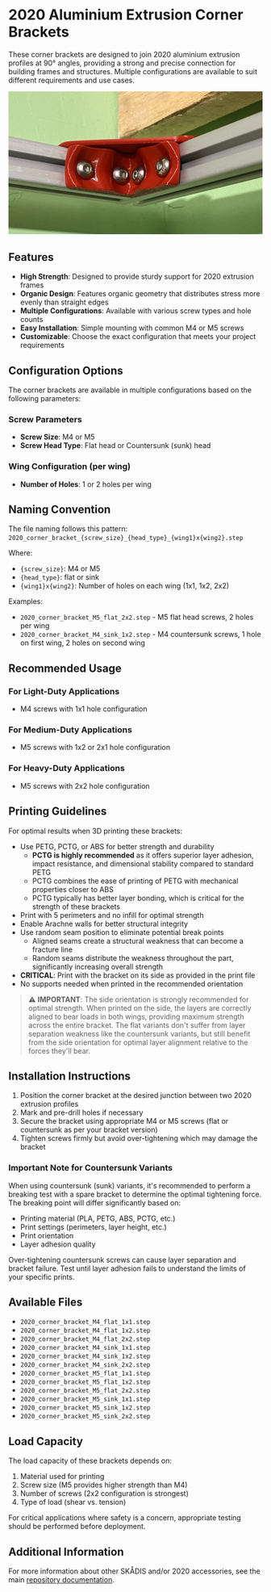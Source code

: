 # 2020 Aluminium Extrusion Corner Brackets

These corner brackets are designed to join 2020 aluminium extrusion profiles at 90° angles, providing a strong and precise connection for building frames and structures. Multiple configurations are available to suit different requirements and use cases.

![Corner Bracket Image](../../../images/2020_corner_brackets/2020%20flat%20M5%202x2%20-%20mounted.jpg)

## Features

- **High Strength**: Designed to provide sturdy support for 2020 extrusion frames
- **Organic Design**: Features organic geometry that distributes stress more evenly than straight edges
- **Multiple Configurations**: Available with various screw types and hole counts
- **Easy Installation**: Simple mounting with common M4 or M5 screws
- **Customizable**: Choose the exact configuration that meets your project requirements

## Configuration Options

The corner brackets are available in multiple configurations based on the following parameters:

### Screw Parameters

- **Screw Size**: M4 or M5
- **Screw Head Type**: Flat head or Countersunk (sunk) head

### Wing Configuration (per wing)

- **Number of Holes**: 1 or 2 holes per wing

## Naming Convention

The file naming follows this pattern:
`2020_corner_bracket_{screw_size}_{head_type}_{wing1}x{wing2}.step`

Where:

- `{screw_size}`: M4 or M5
- `{head_type}`: flat or sink
- `{wing1}x{wing2}`: Number of holes on each wing (1x1, 1x2, 2x2)

Examples:

- `2020_corner_bracket_M5_flat_2x2.step` - M5 flat head screws, 2 holes per wing
- `2020_corner_bracket_M4_sink_1x2.step` - M4 countersunk screws, 1 hole on first wing, 2 holes on second wing

## Recommended Usage

### For Light-Duty Applications

- M4 screws with 1x1 hole configuration

### For Medium-Duty Applications

- M5 screws with 1x2 or 2x1 hole configuration

### For Heavy-Duty Applications

- M5 screws with 2x2 hole configuration

## Printing Guidelines

For optimal results when 3D printing these brackets:

- Use PETG, PCTG, or ABS for better strength and durability
  - **PCTG is highly recommended** as it offers superior layer adhesion, impact resistance, and dimensional stability compared to standard PETG
  - PCTG combines the ease of printing of PETG with mechanical properties closer to ABS
  - PCTG typically has better layer bonding, which is critical for the strength of these brackets
- Print with 5 perimeters and no infill for optimal strength
- Enable Arachne walls for better structural integrity
- Use random seam position to eliminate potential break points
  - Aligned seams create a structural weakness that can become a fracture line
  - Random seams distribute the weakness throughout the part, significantly increasing overall strength
- **CRITICAL**: Print with the bracket on its side as provided in the print file
- No supports needed when printed in the recommended orientation

> ⚠️ **IMPORTANT**: The side orientation is strongly recommended for optimal strength. When printed on the side, the layers are correctly aligned to bear loads in both wings, providing maximum strength across the entire bracket. The flat variants don't suffer from layer separation weakness like the countersunk variants, but still benefit from the side orientation for optimal layer alignment relative to the forces they'll bear.

## Installation Instructions

1. Position the corner bracket at the desired junction between two 2020 extrusion profiles
2. Mark and pre-drill holes if necessary
3. Secure the bracket using appropriate M4 or M5 screws (flat or countersunk as per your bracket version)
4. Tighten screws firmly but avoid over-tightening which may damage the bracket

### Important Note for Countersunk Variants

When using countersunk (sunk) variants, it's recommended to perform a breaking test with a spare bracket to determine the optimal tightening force. The breaking point will differ significantly based on:

- Printing material (PLA, PETG, ABS, PCTG, etc.)
- Print settings (perimeters, layer height, etc.)
- Print orientation
- Layer adhesion quality

Over-tightening countersunk screws can cause layer separation and bracket failure. Test until layer adhesion fails to understand the limits of your specific prints.

## Available Files

- `2020_corner_bracket_M4_flat_1x1.step`
- `2020_corner_bracket_M4_flat_1x2.step`
- `2020_corner_bracket_M4_flat_2x2.step`
- `2020_corner_bracket_M4_sink_1x1.step`
- `2020_corner_bracket_M4_sink_1x2.step`
- `2020_corner_bracket_M4_sink_2x2.step`
- `2020_corner_bracket_M5_flat_1x1.step`
- `2020_corner_bracket_M5_flat_1x2.step`
- `2020_corner_bracket_M5_flat_2x2.step`
- `2020_corner_bracket_M5_sink_1x1.step`
- `2020_corner_bracket_M5_sink_1x2.step`
- `2020_corner_bracket_M5_sink_2x2.step`

## Load Capacity

The load capacity of these brackets depends on:

1. Material used for printing
2. Screw size (M5 provides higher strength than M4)
3. Number of screws (2x2 configuration is strongest)
4. Type of load (shear vs. tension)

For critical applications where safety is a concern, appropriate testing should be performed before deployment.

## Additional Information

For more information about other SKÅDIS and/or 2020 accessories, see the main [repository documentation](https://github.com/michelek/ikea-skadis-adapters).
